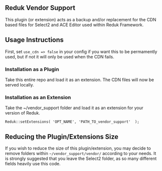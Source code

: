 ## Reduk Vendor Support

This plugin (or extension) acts as a backup and/or replacement for the CDN based files for Select2 and ACE Editor used within Reduk Framework.

## Usage Instructions
First, set `use_cdn => false` in your config if you want this to be permamently used, but if not it will only be used when the CDN fails.

### Installation as a Plugin
Take this entire repo and load it as an extension. The CDN files will now be served locally.

### Installation as an Extension
Take the ~/vendor_support folder and load it as an extension for your version of Reduk.

```
Reduk::setExtensions( 'OPT_NAME', 'PATH_TO_vendor_support'  );
```

## Reducing the Plugin/Extensions Size
If you wish to reduce the size of this plugin/extension, you may decide to remove folders within `~/vendor_support/vendor/` according to your needs. It is strongly suggested that you leave the Select2 folder, as so many different fields heavily use this code.